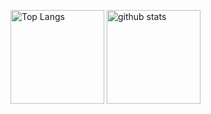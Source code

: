 <p align="left"> 
  <img alt="Top Langs" height="150px" src="https://github-readme-stats.vercel.app/api/top-langs/?username=nisshii0313&layout=compact&count_private=true&show_icons=true&theme=onedark" />
  <img alt="github stats" height="150px" src="https://github-readme-stats.vercel.app/api?username=nisshii0313&count_private=true&show_icons=true&show_icons=true&theme=onedark" />
</p>
